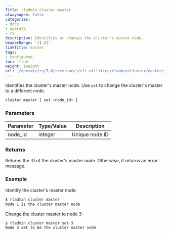 ```yaml
---
Title: rladmin cluster master
alwaysopen: false
categories:
- docs
- operate
- rs
description: Identifies or changes the cluster's master node.
headerRange: '[1-2]'
linkTitle: master
tags:
- configured
toc: 'true'
weight: $weight
url: '/operate/rs/7.8/references/cli-utilities/rladmin/cluster/master/'
---
```


Identifies the cluster's master node. Use `set` to change the cluster's master to a different node.

```sh
cluster master [ set <node_id> ]
```

### Parameters

| Parameter | Type/Value | Description |
|-----------|------------|-------------|
| node_id | integer | Unique node ID |

### Returns

Returns the ID of the cluster's master node. Otherwise, it returns an error message.

### Example

Identify the cluster's master node:

```sh
$ rladmin cluster master
Node 1 is the cluster master node
```

Change the cluster master to node 3:

```sh
$ rladmin cluster master set 3
Node 3 set to be the cluster master node
```
